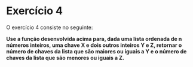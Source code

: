 # Exercício 4

O exercício 4 consiste no seguinte:

**Use a função desenvolvida acima para,
dada uma lista ordenada de n números
inteiros, uma chave X e dois outros
inteiros Y e Z, retornar o número de
chaves da lista que são maiores ou iguais
a Y e o número de chaves da lista que são
menores ou iguais a Z.**